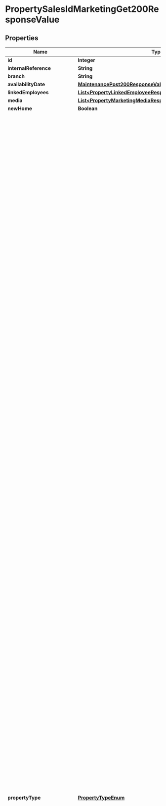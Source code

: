 

# PropertySalesIdMarketingGet200ResponseValue


## Properties

| Name | Type | Description | Notes |
|------------ | ------------- | ------------- | -------------|
|**id** | **Integer** |  |  [optional] |
|**internalReference** | **String** |  |  [optional] |
|**branch** | **String** |  |  [optional] |
|**availabilityDate** | [**MaintenancePost200ResponseValueCreatedDate**](MaintenancePost200ResponseValueCreatedDate.md) |  |  [optional] |
|**linkedEmployees** | [**List&lt;PropertyLinkedEmployeeResponse&gt;**](PropertyLinkedEmployeeResponse.md) |  |  [optional] |
|**media** | [**List&lt;PropertyMarketingMediaResponse&gt;**](PropertyMarketingMediaResponse.md) |  |  [optional] |
|**newHome** | **Boolean** |  |  [optional] |
|**propertyType** | [**PropertyTypeEnum**](#PropertyTypeEnum) | 1 &#x3D; Terraced house, 2 &#x3D; End of terrace house, 3 &#x3D; Semi detached house, 4 &#x3D; Detached house, 5 &#x3D; Mews house, 6 &#x3D; Cluster house, 7 &#x3D; Ground floor flat, 8 &#x3D; Flat, 9 &#x3D; Studio flat, 10 &#x3D; Ground floor maisonette, 11 &#x3D; Maisonette, 12 &#x3D; Bungalow, 13 &#x3D; Terraced bungalow, 14 &#x3D; Semi detached bungalow, 15 &#x3D; Detached bungalow, 16 &#x3D; Mobile home, 20 &#x3D; Land residential, 21 &#x3D; Link detached house, 22 &#x3D; Town house, 23 &#x3D; Cottage, 24 &#x3D; Chalet, 25 &#x3D; Character property, 26 &#x3D; House unspecified, 27 &#x3D; Villa, 28 &#x3D; Apartment, 29 &#x3D; Penthouse, 30 &#x3D; Finca, 43 &#x3D; Barn conversion, 44 &#x3D; Serviced apartment, 45 &#x3D; Parking, 51 &#x3D; Garages, 46 &#x3D; Sheltered housing, 47 &#x3D; Retirement property, 48 &#x3D; Double room, 49 &#x3D; Flat share, 50 &#x3D; Park home, 52 &#x3D; Farm house, 53 &#x3D; Equestrian facility, 56 &#x3D; Double upper, 59 &#x3D; Triplex, 62 &#x3D; Longere, 65 &#x3D; Gite, 68 &#x3D; Barn, 71 &#x3D; Trulli, 74 &#x3D; Commercial mill, 86 &#x3D; Mill, 77 &#x3D; Ruins, 80 &#x3D; Restaurant, 83 &#x3D; Cafe, 92 &#x3D; Castle, 95 &#x3D; Village house, 101 &#x3D; Cave house, 104 &#x3D; Cortijo, 107 &#x3D; Farm land, 110 &#x3D; Plot, 113 &#x3D; Country house, 116 &#x3D; Stone house, 117 &#x3D; Caravan, 118 &#x3D; Lodge, 119 &#x3D; Log cabin, 120 &#x3D; Manor house, 121 &#x3D; Stately home, 125 &#x3D; Off plan, 128 &#x3D; Semi detached villa, 131 &#x3D; Detached villa, 134 &#x3D; Barnightclub, 137 &#x3D; Shop, 140 &#x3D; Riad, 141 &#x3D; House boat, 142 &#x3D; Hotel room, 143 &#x3D; Block of flats, 144 &#x3D; Private halls, 178 &#x3D; Office, 181 &#x3D; Business park, 184 &#x3D; Serviced office, 187 &#x3D; Retail property high street, 190 &#x3D; Retail property out of town, 193 &#x3D; Convenience store, 196 &#x3D; Commercial garage, 199 &#x3D; Hairdresser barber shop, 202 &#x3D; Hotel, 205 &#x3D; Petrol station, 208 &#x3D; Post office, 211 &#x3D; Pub, 214 &#x3D; Workshop retail space, 217 &#x3D; Distribution warehouse, 220 &#x3D; Factory, 223 &#x3D; Heavy industrial, 226 &#x3D; Industrial park, 229 &#x3D; Light industrial, 232 &#x3D; Storage, 235 &#x3D; Showroom, 238 &#x3D; Warehouse, 241 &#x3D; Land commercial, 244 &#x3D; Commercial development, 247 &#x3D; Industrial development, 250 &#x3D; Residential development, 253 &#x3D; Commercial 11, 256 &#x3D; Data centre, 259 &#x3D; Farm, 262 &#x3D; Healthcare facility, 265 &#x3D; Marine property, 268 &#x3D; Mixed use, 271 &#x3D; Research development facility, 274 &#x3D; Science park, 277 &#x3D; Guest house, 280 &#x3D; Hospitality, 283 &#x3D; Leisure facility, 298 &#x3D; Takeaway, 301 &#x3D; Childcare facility, 304 &#x3D; Smallholding, 307 &#x3D; Place of worship, 310 &#x3D; Trade counter, 511 &#x3D; Coach house, 512 &#x3D; House of multiple occupation, 535 &#x3D; Sports facilities, 538 &#x3D; Spa, 541 &#x3D; Campsite holiday village |  [optional] |
|**published** | **Boolean** |  |  [optional] |
|**publishedDate** | [**MaintenancePost200ResponseValueCreatedDate**](MaintenancePost200ResponseValueCreatedDate.md) |  |  [optional] |
|**address** | [**PropertyMarketingAddressResponse**](PropertyMarketingAddressResponse.md) |  |  [optional] |
|**commercial** | [**PropertySalesIdMarketingGet200ResponseValueCommercial**](PropertySalesIdMarketingGet200ResponseValueCommercial.md) |  |  [optional] |
|**details** | [**PropertySalesIdMarketingGet200ResponseValueDetails**](PropertySalesIdMarketingGet200ResponseValueDetails.md) |  |  [optional] |
|**priceInformation** | [**PropertySalesIdMarketingGet200ResponseValuePriceInformation**](PropertySalesIdMarketingGet200ResponseValuePriceInformation.md) |  |  [optional] |
|**created** | [**MaintenancePost200ResponseValueCreatedDate**](MaintenancePost200ResponseValueCreatedDate.md) |  |  [optional] |
|**updated** | [**MaintenancePost200ResponseValueCreatedDate**](MaintenancePost200ResponseValueCreatedDate.md) |  |  [optional] |
|**primaryStatusId** | [**PrimaryStatusIdEnum**](#PrimaryStatusIdEnum) | 0 &#x3D; Occupied on market, 22 &#x3D; Unoccupied on market, 23 &#x3D; Unoccupied off-market sale, 24 &#x3D; Occupied off-market sale, 1 &#x3D; Sold STC, 2 &#x3D; Sold STCM, 3 &#x3D; Under offer, 4 &#x3D; Reserved, 7 &#x3D; Past property, 8 &#x3D; Pending, 12 &#x3D; Viewings on hold, 20 &#x3D; Enquiry, 21 &#x3D; Exchanged |  [optional] |
|**primaryStatusText** | **String** |  |  [optional] |
|**secondaryStatusId** | [**SecondaryStatusIdEnum**](#SecondaryStatusIdEnum) | 1 &#x3D; Suspect, 3 &#x3D; Prospect, 4 &#x3D; Lead, 5 &#x3D; Won, 6 &#x3D; Qualified Out, 7 &#x3D; Lost, 8 &#x3D; Completed, 9 &#x3D; Withdrawn |  [optional] |
|**secondaryStatusText** | **String** |  |  [optional] |
|**acceptedOfferDate** | [**MaintenancePost200ResponseValueCreatedDate**](MaintenancePost200ResponseValueCreatedDate.md) |  |  [optional] |
|**closingDate** | [**MaintenancePost200ResponseValueCreatedDate**](MaintenancePost200ResponseValueCreatedDate.md) |  |  [optional] |
|**businessSalePropertyType** | [**BusinessSalePropertyTypeEnum**](#BusinessSalePropertyTypeEnum) | 0 &#x3D; N/A, 1 &#x3D; Investment, 2 &#x3D; Business Sale |  [optional] |
|**currentRent** | **Double** |  |  [optional] |
|**marketRent** | **Double** |  |  [optional] |
|**estimatedYield** | **Double** |  |  [optional] |
|**investmentProperty** | **Boolean** |  |  [optional] |
|**tenanted** | **Boolean** |  |  [optional] |



## Enum: PropertyTypeEnum

| Name | Value |
|---- | -----|
| NUMBER_0 | 0 |
| NUMBER_1 | 1 |
| NUMBER_2 | 2 |
| NUMBER_3 | 3 |
| NUMBER_4 | 4 |
| NUMBER_5 | 5 |
| NUMBER_6 | 6 |
| NUMBER_7 | 7 |
| NUMBER_8 | 8 |
| NUMBER_9 | 9 |
| NUMBER_10 | 10 |
| NUMBER_11 | 11 |
| NUMBER_12 | 12 |
| NUMBER_13 | 13 |
| NUMBER_14 | 14 |
| NUMBER_15 | 15 |
| NUMBER_16 | 16 |
| NUMBER_20 | 20 |
| NUMBER_21 | 21 |
| NUMBER_22 | 22 |
| NUMBER_23 | 23 |
| NUMBER_24 | 24 |
| NUMBER_25 | 25 |
| NUMBER_26 | 26 |
| NUMBER_27 | 27 |
| NUMBER_28 | 28 |
| NUMBER_29 | 29 |
| NUMBER_30 | 30 |
| NUMBER_43 | 43 |
| NUMBER_44 | 44 |
| NUMBER_45 | 45 |
| NUMBER_46 | 46 |
| NUMBER_47 | 47 |
| NUMBER_48 | 48 |
| NUMBER_49 | 49 |
| NUMBER_50 | 50 |
| NUMBER_51 | 51 |
| NUMBER_196 | 196 |
| NUMBER_52 | 52 |
| NUMBER_53 | 53 |
| NUMBER_56 | 56 |
| NUMBER_59 | 59 |
| NUMBER_62 | 62 |
| NUMBER_65 | 65 |
| NUMBER_68 | 68 |
| NUMBER_71 | 71 |
| NUMBER_74 | 74 |
| NUMBER_86 | 86 |
| NUMBER_77 | 77 |
| NUMBER_80 | 80 |
| NUMBER_83 | 83 |
| NUMBER_92 | 92 |
| NUMBER_95 | 95 |
| NUMBER_101 | 101 |
| NUMBER_104 | 104 |
| NUMBER_107 | 107 |
| NUMBER_110 | 110 |
| NUMBER_113 | 113 |
| NUMBER_116 | 116 |
| NUMBER_117 | 117 |
| NUMBER_118 | 118 |
| NUMBER_119 | 119 |
| NUMBER_120 | 120 |
| NUMBER_121 | 121 |
| NUMBER_125 | 125 |
| NUMBER_128 | 128 |
| NUMBER_131 | 131 |
| NUMBER_134 | 134 |
| NUMBER_137 | 137 |
| NUMBER_140 | 140 |
| NUMBER_141 | 141 |
| NUMBER_142 | 142 |
| NUMBER_143 | 143 |
| NUMBER_144 | 144 |
| NUMBER_178 | 178 |
| NUMBER_181 | 181 |
| NUMBER_184 | 184 |
| NUMBER_187 | 187 |
| NUMBER_190 | 190 |
| NUMBER_193 | 193 |
| NUMBER_199 | 199 |
| NUMBER_202 | 202 |
| NUMBER_205 | 205 |
| NUMBER_208 | 208 |
| NUMBER_211 | 211 |
| NUMBER_214 | 214 |
| NUMBER_217 | 217 |
| NUMBER_220 | 220 |
| NUMBER_223 | 223 |
| NUMBER_226 | 226 |
| NUMBER_229 | 229 |
| NUMBER_232 | 232 |
| NUMBER_235 | 235 |
| NUMBER_238 | 238 |
| NUMBER_241 | 241 |
| NUMBER_244 | 244 |
| NUMBER_247 | 247 |
| NUMBER_250 | 250 |
| NUMBER_253 | 253 |
| NUMBER_256 | 256 |
| NUMBER_259 | 259 |
| NUMBER_262 | 262 |
| NUMBER_265 | 265 |
| NUMBER_268 | 268 |
| NUMBER_271 | 271 |
| NUMBER_274 | 274 |
| NUMBER_277 | 277 |
| NUMBER_280 | 280 |
| NUMBER_283 | 283 |
| NUMBER_298 | 298 |
| NUMBER_301 | 301 |
| NUMBER_304 | 304 |
| NUMBER_307 | 307 |
| NUMBER_310 | 310 |
| NUMBER_511 | 511 |
| NUMBER_512 | 512 |
| NUMBER_535 | 535 |
| NUMBER_538 | 538 |
| NUMBER_541 | 541 |



## Enum: PrimaryStatusIdEnum

| Name | Value |
|---- | -----|
| NUMBER_0 | 0 |
| NUMBER_22 | 22 |
| NUMBER_23 | 23 |
| NUMBER_24 | 24 |
| NUMBER_1 | 1 |
| NUMBER_2 | 2 |
| NUMBER_3 | 3 |
| NUMBER_4 | 4 |
| NUMBER_7 | 7 |
| NUMBER_8 | 8 |
| NUMBER_12 | 12 |
| NUMBER_20 | 20 |
| NUMBER_21 | 21 |



## Enum: SecondaryStatusIdEnum

| Name | Value |
|---- | -----|
| NUMBER_1 | 1 |
| NUMBER_3 | 3 |
| NUMBER_4 | 4 |
| NUMBER_5 | 5 |
| NUMBER_6 | 6 |
| NUMBER_7 | 7 |
| NUMBER_8 | 8 |
| NUMBER_9 | 9 |



## Enum: BusinessSalePropertyTypeEnum

| Name | Value |
|---- | -----|
| NUMBER_0 | 0 |
| NUMBER_1 | 1 |
| NUMBER_2 | 2 |



